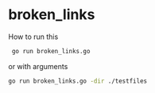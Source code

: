 # broken_links

How to run this

```bash
 go run broken_links.go
 ```

 or with arguments

 ```bash
 go run broken_links.go -dir ./testfiles
 ```
